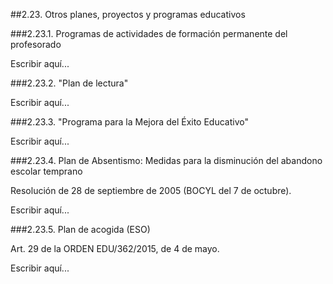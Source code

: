 ##2.23. Otros planes, proyectos y programas educativos

###2.23.1. Programas de actividades de formación permanente del profesorado

Escribir aquí...

###2.23.2. "Plan de lectura"

Escribir aquí...

###2.23.3. "Programa para la Mejora del Éxito Educativo"

Escribir aquí...

###2.23.4. Plan de Absentismo: Medidas para la disminución del abandono escolar temprano

Resolución de 28 de septiembre de 2005 (BOCYL del 7 de octubre).

Escribir aquí...

###2.23.5. Plan de acogida (ESO)

Art. 29 de la ORDEN EDU/362/2015, de 4 de mayo.

Escribir aquí...






